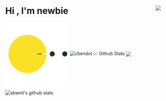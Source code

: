 <h1>Hi <img src="https://github.com/TheDudeThatCode/TheDudeThatCode/blob/master/Assets/Hi.gif" width="29px" align="right">, I'm newbie</h1> 

<img align="center" src="https://raw.githubusercontent.com/Aniket965/Aniket965/master/pacman.svg?sanitize=true" width="200" height="200">

<img src="https://komarev.com/ghpvc/?username=cbendot&style=flat-square" alt="cbendot" width="350" height="60" />
&#x1f4c8; Github Stats
<a href="https://github.com/cbendot/cbendot">
<img align="center" src="https://github-readme-stats.vercel.app/api/top-langs/?username=ben863&theme=dracula&show_icon=true" /> 
</a>

![sbwml's github stats](https://github-readme-stats.vercel.app/api?username=cbendot&show_icons=true&theme=dracula&count_private=true)

